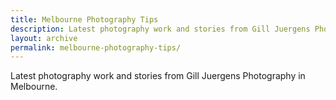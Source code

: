 ```yaml
---
title: Melbourne Photography Tips
description: Latest photography work and stories from Gill Juergens Photography
layout: archive
permalink: melbourne-photography-tips/
---
```


Latest photography work and stories from Gill Juergens Photography in Melbourne.
